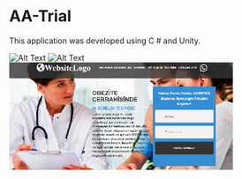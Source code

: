 # AA-Trial
This application was developed using C # and Unity.

![Alt Text](https://media.giphy.com/media/WQNwitsIgeI8AZznEd/giphy.gif)  ![Alt Text](https://media.giphy.com/media/QXDDtfMQ4cQp8cs1zA/giphy.gif)
<img src="https://github.com/ezgigokdemir/Landing-Page/blob/master/lp1_images/home.png"/>
